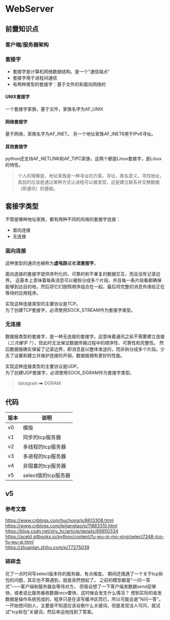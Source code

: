 # WebServer

## 前置知识点

### 客户端/服务器架构

### 套接字
* 套接字是计算机网络数据结构，是一个"通信端点"
* 套接字用于进程间通信
* 有两种类型的套接字：基于文件的和面向网络的

#### UNIX套接字
一个套接字家族，基于文件，家族名字为AF_UNIX
#### 网络套接字
基于网络，家族名字为AF_INET。
另一个地址家族AF_INET6用于IPv6寻址。

#### 其他套接字
python还支持AF_NETLINK和AF_TIPC家族，这两个都是Linux套接字，是Linux的特性。

> 个人的理解是，地址家族是一种寻址的方案。寻址，故名意义，寻找地址，其目的应该是通过某种方式让进程可以被发现，这是建立联系并交换数据（即通讯）的基础。

## 套接字类型
不管是哪种地址家族，都有两种不同的风格的套接字连接：
* 面向连接
* 无连接

### 面向连接
这种类型的通讯也被称为**虚电路**或者**流套接字**。

面向连接的套接字提供序列化的、可靠的和不重复的数据交互，而且没有记录边界。
这基本上意味着每条消息可以被拆分成多个片段，并且每一条片段看都确保能够到达目的地，然后将它们按照顺序组合在一起，最后将完整的消息传递给正在等待的应用程序。

实现这种连接类型的主要协议是TCP。  
为了创建TCP套接字，必须使用SOCK_STREAM作为套接字类型。

### 无连接
数据报类型的套接字，是一种无连接的套接字。这意味着通讯之前不需要建立连接（*三次握手？*），但此时无法保证数据传输过程中的顺序性、可靠性和完整性。
然后数据报确实保留了记录边界，即消息是以整体发送的，而非拆分成多个片段。少去了设置和建立并维护连接的开销，数据报拥有更好的性能。

实现这种连接类型的主要协议是UDP。  
为了创建UDP套接字，必须使用SOCK_DGRAM作为套接字类型。
> datagram ➡️ DGRAM

## 代码
|版本|说明|
|-----|-----|
|v0|模版|
|v1|同步的tcp服务器|
|v2|多线程的tcp服务器|
|v3|多进程的tcp服务器|
|v4|非阻塞的tcp服务器|
|v5|select版的tcp服务器|

## v5
### 参考文章
https://www.cnblogs.com/huchong/p/8613308.html  
https://www.cnblogs.com/leijiangtao/p/11883310.html  
https://blog.csdn.net/shy_hc/article/details/69950334  
https://aceld.gitbooks.io/python/content/fu-wu-qi-mo-xing/select7248-tcp-fu-wu-qi.html  
https://zhuanlan.zhihu.com/p/77275039

### 碎碎念
花了一点时间写select版本你的服务器，有点难度。
期间还偶遇了一个关于tcp拆包的问题，其实也不算遇到，就是突然想起了。
之前的模型都是"一问一答式"——客户端和服务器会等待对方，
但我设想了一下客户端发数据*send*足够快，或者说比服务器收数据*recv*要快，这时候会发生什么情况？
想到实际的收发数据是操作系统完成的，程序只是在读写缓冲区而已，所以可能会是"N问一答"。
一开始想问别人，主要是不知道应该谷歌什么关键词，但是发现没人可问，就试试"tcp拆包"关键词，然后幸运地找到了答案。